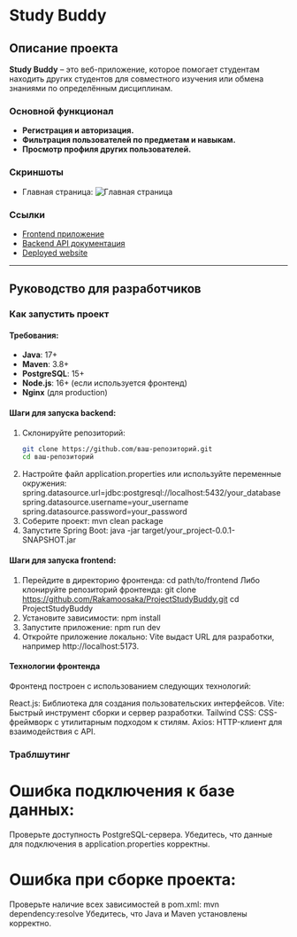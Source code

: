 # Study Buddy

## Описание проекта

**Study Buddy** – это веб-приложение, которое помогает студентам находить других студентов для совместного изучения или обмена знаниями по определённым дисциплинам.

### Основной функционал

- **Регистрация и авторизация.**
- **Фильтрация пользователей по предметам и навыкам.**
- **Просмотр профиля других пользователей.**

### Скриншоты

- Главная страница:
  ![Главная страница](https://github.com/sup1p/studybuddy/blob/main/%7B2FEFEDF1-80D2-4FAC-A607-1E0D431FC6AA%7D.png)

### Ссылки

- [Frontend приложение](https://github.com/Rakamoosaka/ProjectStudyBuddy)
- [Backend API документация](https://github.com/sup1p/studybuddy/blob/main/API)
- [Deployed website](https://project-studybuddy.vercel.app)

---

## Руководство для разработчиков

### Как запустить проект

#### Требования:

- **Java**: 17+
- **Maven**: 3.8+
- **PostgreSQL**: 15+
- **Node.js**: 16+ (если используется фронтенд)
- **Nginx** (для production)

#### Шаги для запуска backend:

1. Склонируйте репозиторий:
   ```bash
   git clone https://github.com/ваш-репозиторий.git
   cd ваш-репозиторий
   ```
2. Настройте файл application.properties или используйте переменные окружения:
   spring.datasource.url=jdbc:postgresql://localhost:5432/your_database
   spring.datasource.username=your_username
   spring.datasource.password=your_password
3. Соберите проект:
   mvn clean package
4. Запустите Spring Boot:
   java -jar target/your_project-0.0.1-SNAPSHOT.jar

#### Шаги для запуска frontend:

1. Перейдите в директорию фронтенда:
   cd path/to/frontend
   Либо клонируйте репозиторий фронтенда:
   git clone https://github.com/Rakamoosaka/ProjectStudyBuddy.git
   cd ProjectStudyBuddy
2. Установите зависимости:
   npm install
3. Запустите приложение:
   npm run dev
4. Откройте приложение локально:
   Vite выдаст URL для разработки, например http://localhost:5173.

#### Технологии фронтенда

Фронтенд построен с использованием следующих технологий:

React.js: Библиотека для создания пользовательских интерфейсов.
Vite: Быстрый инструмент сборки и сервер разработки.
Tailwind CSS: CSS-фреймворк с утилитарным подходом к стилям.
Axios: HTTP-клиент для взаимодействия с API.

### Траблшутинг

# Ошибка подключения к базе данных:

Проверьте доступность PostgreSQL-сервера.
Убедитесь, что данные для подключения в application.properties корректны.

# Ошибка при сборке проекта:

Проверьте наличие всех зависимостей в pom.xml:
mvn dependency:resolve
Убедитесь, что Java и Maven установлены корректно.
